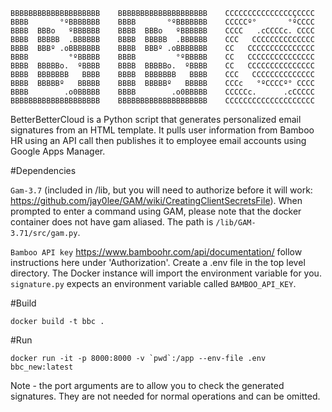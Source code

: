 ```
BBBBBBBBBBBBBBBBBBBB    BBBBBBBBBBBBBBBBBBBB    CCCCCCCCCCCCCCCÇCCCC
BBBB       °ºBBBBBBB    BBBB       °ºBBBBBBB    CCCCCº°       °ºCCCC
BBBB  BBBo   ºBBBBBB    BBBB  BBBo   ºBBBBBB    CCCC   .cCCCCc. CCCC
BBBB  BBBBB  .BBBBBB    BBBB  BBBBB  .BBBBBB    CCC   CCCCCCCCCCCCCC
BBBB  BBBº .oBBBBBBB    BBBB  BBBº .oBBBBBBB    CC   CCCCCCCCCCCCCCC
BBBB         °ºBBBBB    BBBB         °ºBBBBB    CC   CCCCCCCCCCCCCCC
BBBB  BBBBBo.  ºBBBB    BBBB  BBBBBo.  ºBBBB    CC   CCCCCCCCCCCCCCC
BBBB  BBBBBBB   BBBB    BBBB  BBBBBBB   BBBB    CCC   CCCCCCCCCCCCCC
BBBB  BBBBBº   BBBBB    BBBB  BBBBBº   BBBBB    CCCc   °ºCCCCº° CCCC
BBBB        .o0BBBBB    BBBB        .o0BBBBB    CCCCCc.      .cCCCCC
BBBBBBBBBBBBBBBBBBBB    BBBBBBBBBBBBBBBBBBBB    CCCCCCCCCCCCCCCCCCCC
```
BetterBetterCloud is a Python script that generates personalized email signatures
from an HTML template. It pulls user information from Bamboo HR using an API call
then publishes it to employee email accounts using Google Apps Manager.

#Dependencies

`Gam-3.7` (included in /lib, but you will need to authorize before it will work: https://github.com/jay0lee/GAM/wiki/CreatingClientSecretsFile). When prompted to enter a command using GAM, please note that the docker container does not have gam aliased. The path is `/lib/GAM-3.71/src/gam.py`.

`Bamboo API key` https://www.bamboohr.com/api/documentation/ follow instructions here under 'Authorization'. Create a .env file in the top level directory. The Docker instance will import the environment variable for you. `signature.py` expects an environment variable called `BAMBOO_API_KEY`.

#Build

`docker build -t bbc .`

#Run

```
docker run -it -p 8000:8000 -v `pwd`:/app --env-file .env bbc_new:latest
```
Note - the port arguments are to allow you to check the generated signatures. They are not needed for normal operations and can be omitted.

